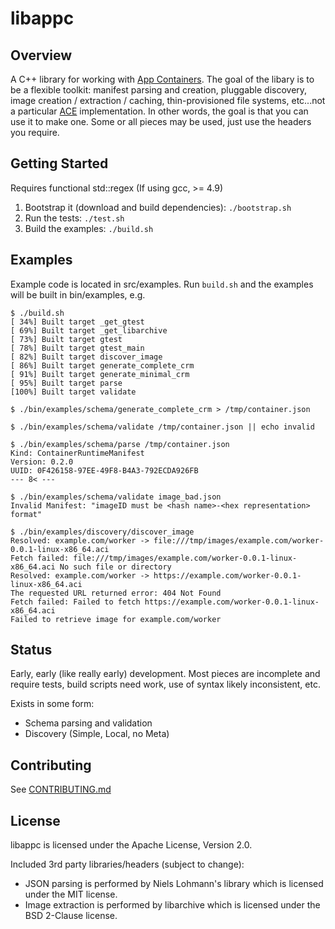 # libappc

## Overview

A C++ library for working with [App Containers](https://github.com/appc/spec). The goal of the
libary is to be a flexible toolkit: manifest parsing and creation, pluggable discovery, image
creation / extraction / caching, thin-provisioned file systems, etc...not a particular
[ACE](https://github.com/appc/spec/blob/master/SPEC.md#app-container-executor) implementation. In
other words, the goal is that you can use it to make one. Some or all pieces may be used, just use
the headers you require.

## Getting Started

Requires functional std::regex (If using gcc, >= 4.9)

1. Bootstrap it (download and build dependencies): `./bootstrap.sh`
2. Run the tests: `./test.sh`
3. Build the examples: `./build.sh`

## Examples

Example code is located in src/examples. Run `build.sh` and the examples will be built in
bin/examples, e.g.

```
$ ./build.sh
[ 34%] Built target _get_gtest
[ 69%] Built target _get_libarchive
[ 73%] Built target gtest
[ 78%] Built target gtest_main
[ 82%] Built target discover_image
[ 86%] Built target generate_complete_crm
[ 91%] Built target generate_minimal_crm
[ 95%] Built target parse
[100%] Built target validate

$ ./bin/examples/schema/generate_complete_crm > /tmp/container.json

$ ./bin/examples/schema/validate /tmp/container.json || echo invalid

$ ./bin/examples/schema/parse /tmp/container.json
Kind: ContainerRuntimeManifest
Version: 0.2.0
UUID: 0F426158-97EE-49F8-B4A3-792ECDA926FB
--- 8< ---

$ ./bin/examples/schema/validate image_bad.json
Invalid Manifest: "imageID must be <hash name>-<hex representation> format"

$ ./bin/examples/discovery/discover_image
Resolved: example.com/worker -> file:///tmp/images/example.com/worker-0.0.1-linux-x86_64.aci
Fetch failed: file:///tmp/images/example.com/worker-0.0.1-linux-x86_64.aci No such file or directory
Resolved: example.com/worker -> https://example.com/worker-0.0.1-linux-x86_64.aci
The requested URL returned error: 404 Not Found
Fetch failed: Failed to fetch https://example.com/worker-0.0.1-linux-x86_64.aci
Failed to retrieve image for example.com/worker
```

## Status

Early, early (like really early) development. Most pieces are incomplete and require tests, build
scripts need work, use of syntax likely inconsistent, etc.

Exists in some form:
- Schema parsing and validation
- Discovery (Simple, Local, no Meta)

## Contributing

See [CONTRIBUTING.md](https://github.com/cdaylward/libappc/blob/master/CONTRIBUTING.md)

## License

libappc is licensed under the Apache License, Version 2.0.

Included 3rd party libraries/headers (subject to change):

* JSON parsing is performed by Niels Lohmann's library which is licensed under the MIT license.
* Image extraction is performed by libarchive which is licensed under the BSD 2-Clause license.
